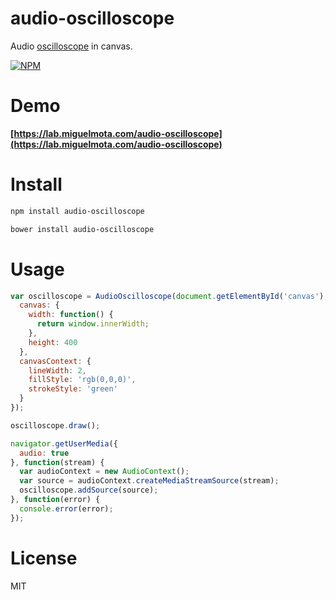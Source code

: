 # audio-oscilloscope

Audio [oscilloscope](http://en.wikipedia.org/wiki/Oscilloscope) in canvas.

[![NPM](https://nodei.co/npm/audio-oscilloscope.png)](https://nodei.co/npm/audio-oscilloscope)

# Demo

**[https://lab.miguelmota.com/audio-oscilloscope](https://lab.miguelmota.com/audio-oscilloscope)**

# Install

```bash
npm install audio-oscilloscope
```

```bash
bower install audio-oscilloscope
```

# Usage

```javascript
var oscilloscope = AudioOscilloscope(document.getElementById('canvas'), {
  canvas: {
    width: function() {
      return window.innerWidth;
    },
    height: 400
  },
  canvasContext: {
    lineWidth: 2,
    fillStyle: 'rgb(0,0,0)',
    strokeStyle: 'green'
  }
});

oscilloscope.draw();

navigator.getUserMedia({
  audio: true
}, function(stream) {
  var audioContext = new AudioContext();
  var source = audioContext.createMediaStreamSource(stream);
  oscilloscope.addSource(source);
}, function(error) {
  console.error(error);
});
```

# License

MIT
